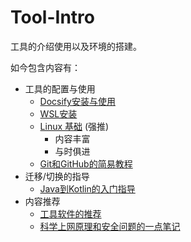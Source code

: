 # Tool-Intro
工具的介绍使用以及环境的搭建。

如今包含内容有：
- 工具的配置与使用
  - [Docsify安装与使用](Docsify-QuikStart/README.md)
  - [WSL安装](WSL-install/README.md)
  - [Linux 基础](https://101.lug.ustc.edu.cn/) (强推)
    - 内容丰富
    - 与时俱进
  - [Git和GitHub的简易教程](https://hughclub.github.io/simple-git-guide-chinese/)
- 迁移/切换的指导
  - [Java到Kotlin的入门指导](https://hughclub.github.io/java-kotlin-guide-chinese/)
- 内容推荐
  - [工具软件的推荐](Tool-Software/README.md)
  - [科学上网原理和安全问题的一点笔记](GFW/README,md)

